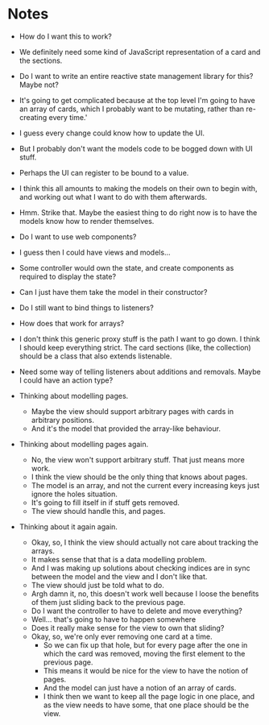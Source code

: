 # Notes

- How do I want this to work?
- We definitely need some kind of JavaScript representation of a card and the sections.
- Do I want to write an entire reactive state management library for this? Maybe not?
- It's going to get complicated because at the top level I'm going to have an array of cards, which I probably want to be mutating, rather than re-creating every time.'
- I guess every change could know how to update the UI.
- But I probably don't want the models code to be bogged down with UI stuff.
- Perhaps the UI can register to be bound to a value.
- I think this all amounts to making the models on their own to begin with, and working out what I want to do with them afterwards.
- Hmm. Strike that. Maybe the easiest thing to do right now is to have the models know how to render themselves.
- Do I want to use web components?
- I guess then I could have views and models...
- Some controller would own the state, and create components as required to display the state?
- Can I just have them take the model in their constructor?
- Do I still want to bind things to listeners?
- How does that work for arrays?
- I don't think this generic proxy stuff is the path I want to go down. I think I should keep everything strict. The card sections (like, the collection) should be a class that also extends listenable.
- Need some way of telling listeners about additions and removals. Maybe I could have an action type?

- Thinking about modelling pages.
  - Maybe the view should support arbitrary pages with cards in arbitrary positions.
  - And it's the model that provided the array-like behaviour.

- Thinking about modelling pages again.
  - No, the view won't support arbitrary stuff. That just means more work.
  - I think the view should be the only thing that knows about pages.
  - The model is an array, and not the current every increasing keys just ignore the holes situation.
  - It's going to fill itself in if stuff gets removed.
  - The view should handle this, and pages.

- Thinking about it again again.
  - Okay, so, I think the view should actually not care about tracking the arrays.
  - It makes sense that that is a data modelling problem.
  - And I was making up solutions about checking indices are in sync between the model and the view and I don't like that.
  - The view should just be told what to do.
  - Argh damn it, no, this doesn't work well because I loose the benefits of them just sliding back to the previous page.
  - Do I want the controller to have to delete and move everything?
  - Well... that's going to have to happen somewhere
  - Does it really make sense for the view to own that sliding?
  - Okay, so, we're only ever removing one card at a time.
    - So we can fix up that hole, but for every page after the one in which the card was removed, moving the first element to the previous page.
    - This means it would be nice for the view to have the notion of pages.
    - And the model can just have a notion of an array of cards.
    - I think then we want to keep all the page logic in one place, and as the view needs to have some, that one place should be the view.